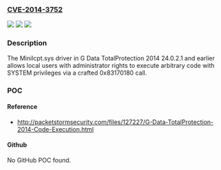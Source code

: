 ### [CVE-2014-3752](https://cve.mitre.org/cgi-bin/cvename.cgi?name=CVE-2014-3752)
![](https://img.shields.io/static/v1?label=Product&message=n%2Fa&color=blue)
![](https://img.shields.io/static/v1?label=Version&message=n%2Fa&color=blue)
![](https://img.shields.io/static/v1?label=Vulnerability&message=n%2Fa&color=brighgreen)

### Description

The MiniIcpt.sys driver in G Data TotalProtection 2014 24.0.2.1 and earlier allows local users with administrator rights to execute arbitrary code with SYSTEM privileges via a crafted 0x83170180 call.

### POC

#### Reference
- http://packetstormsecurity.com/files/127227/G-Data-TotalProtection-2014-Code-Execution.html

#### Github
No GitHub POC found.

